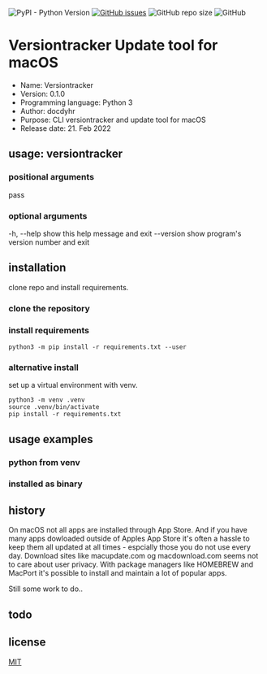 ![PyPI - Python Version](https://img.shields.io/pypi/pyversions/requests) [![GitHub issues](https://img.shields.io/github/issues/docdyhr/httpcheck)](https://github.com/docdyhr/httpcheck/issues)  ![GitHub repo size](https://img.shields.io/github/repo-size/docdyhr/httpcheck) ![GitHub](https://img.shields.io/github/license/docdyhr/httpcheck)

# Versiontracker Update tool for macOS

* Name: Versiontracker
* Version: 0.1.0
* Programming language: Python 3
* Author: docdyhr
* Purpose: CLI versiontracker and update tool for macOS
* Release date: 21. Feb 2022

## usage: versiontracker

### positional arguments

  pass

### optional arguments

  -h, --help     show this help message and exit
  --version      show program's version number and exit

## installation

clone repo and install requirements.

### clone the repository

### install requirements

```shell
python3 -m pip install -r requirements.txt --user
```

### alternative install

set up a virtual environment with venv.

```shell
python3 -m venv .venv
source .venv/bin/activate
pip install -r requirements.txt
```

## usage examples

### python from venv

### installed as binary

## history

On macOS not all apps are installed through App Store. And if you have many apps dowloaded outside of Apples App Store it's often a hassle to keep them all updated at all times - espcially those you do not use every day.  Download sites like macupdate.com og macdownload.com seems not to care about user privacy. With package managers like HOMEBREW and MacPort it's possible to install and maintain a lot of popular apps.

Still some work to do..

## todo

## license

[MIT](https://github.com/docdyhr/httpcheck/blob/master/LICENSE)
